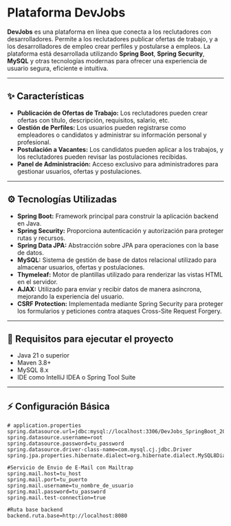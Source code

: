 # Plataforma DevJobs

**DevJobs** es una plataforma en línea que conecta a los reclutadores con desarrolladores. Permite a los reclutadores publicar ofertas de trabajo, y a los desarrolladores de empleo crear perfiles y postularse a empleos. La plataforma está desarrollada utilizando **Spring Boot**, **Spring Security**, **MySQL** y otras tecnologías modernas para ofrecer una experiencia de usuario segura, eficiente e intuitiva.

---

## ✨ Características

- **Publicación de Ofertas de Trabajo:** Los reclutadores pueden crear ofertas con título, descripción, requisitos, salario, etc.
- **Gestión de Perfiles:** Los usuarios pueden registrarse como empleadores o candidatos y administrar su información personal y profesional.
- **Postulación a Vacantes:** Los candidatos pueden aplicar a los trabajos, y los reclutadores pueden revisar las postulaciones recibidas.
- **Panel de Administración:** Acceso exclusivo para administradores para gestionar usuarios, ofertas y postulaciones.

---

## ⚙️ Tecnologías Utilizadas

- **Spring Boot:** Framework principal para construir la aplicación backend en Java.
- **Spring Security:** Proporciona autenticación y autorización para proteger rutas y recursos.
- **Spring Data JPA:** Abstracción sobre JPA para operaciones con la base de datos.
- **MySQL:** Sistema de gestión de base de datos relacional utilizado para almacenar usuarios, ofertas y postulaciones.
- **Thymeleaf:** Motor de plantillas utilizado para renderizar las vistas HTML en el servidor.
- **AJAX:** Utilizado para enviar y recibir datos de manera asíncrona, mejorando la experiencia del usuario.
- **CSRF Protection:** Implementada mediante Spring Security para proteger los formularios y peticiones contra ataques Cross-Site Request Forgery.

---

## 🚀 Requisitos para ejecutar el proyecto

- Java 21 o superior
- Maven 3.8+
- MySQL 8.x
- IDE como IntelliJ IDEA o Spring Tool Suite

---

## ⚡ Configuración Básica

```properties
# application.properties
spring.datasource.url=jdbc:mysql://localhost:3306/DevJobs_SpringBoot_2025
spring.datasource.username=root
spring.datasource.password=tu_password
spring.datasource.driver-class-name=com.mysql.cj.jdbc.Driver
spring.jpa.properties.hibernate.dialect=org.hibernate.dialect.MySQL8Dialect

#Servicio de Envio de E-Mail con Mailtrap
spring.mail.host=tu_host
spring.mail.port=tu_puerto
spring.mail.username=tu_nombre_de_usuario
spring.mail.password=tu_password
spring.mail.test-connection=true

#Ruta base backend
backend.ruta.base=http://localhost:8080